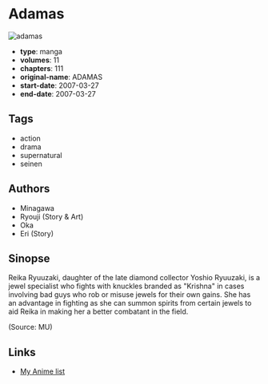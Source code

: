 # Adamas

![adamas](https://cdn.myanimelist.net/images/manga/1/137583.jpg)

-   **type**: manga
-   **volumes**: 11
-   **chapters**: 111
-   **original-name**: ADAMAS
-   **start-date**: 2007-03-27
-   **end-date**: 2007-03-27

## Tags

-   action
-   drama
-   supernatural
-   seinen

## Authors

-   Minagawa
-   Ryouji (Story & Art)
-   Oka
-   Eri (Story)

## Sinopse

Reika Ryuuzaki, daughter of the late diamond collector Yoshio Ryuuzaki, is a jewel specialist who fights with knuckles branded as "Krishna" in cases involving bad guys who rob or misuse jewels for their own gains. She has an advantage in fighting as she can summon spirits from certain jewels to aid Reika in making her a better combatant in the field.

(Source: MU)

## Links

-   [My Anime list](https://myanimelist.net/manga/5919/Adamas)
